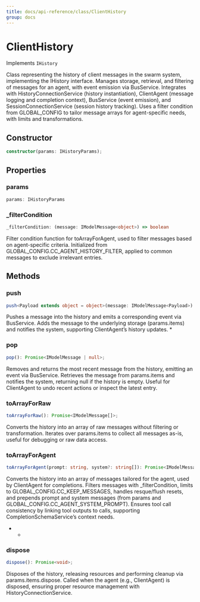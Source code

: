 ```yaml
---
title: docs/api-reference/class/ClientHistory
group: docs
---
```


# ClientHistory

Implements `IHistory`

Class representing the history of client messages in the swarm system, implementing the IHistory interface.
Manages storage, retrieval, and filtering of messages for an agent, with event emission via BusService.
Integrates with HistoryConnectionService (history instantiation), ClientAgent (message logging and completion context),
BusService (event emission), and SessionConnectionService (session history tracking).
Uses a filter condition from GLOBAL_CONFIG to tailor message arrays for agent-specific needs, with limits and transformations.

## Constructor

```ts
constructor(params: IHistoryParams);
```

## Properties

### params

```ts
params: IHistoryParams
```

### _filterCondition

```ts
_filterCondition: (message: IModelMessage<object>) => boolean
```

Filter condition function for toArrayForAgent, used to filter messages based on agent-specific criteria.
Initialized from GLOBAL_CONFIG.CC_AGENT_HISTORY_FILTER, applied to common messages to exclude irrelevant entries.

## Methods

### push

```ts
push<Payload extends object = object>(message: IModelMessage<Payload>): Promise<void>;
```

Pushes a message into the history and emits a corresponding event via BusService.
Adds the message to the underlying storage (params.items) and notifies the system, supporting ClientAgent’s history updates.
   *

### pop

```ts
pop(): Promise<IModelMessage | null>;
```

Removes and returns the most recent message from the history, emitting an event via BusService.
Retrieves the message from params.items and notifies the system, returning null if the history is empty.
Useful for ClientAgent to undo recent actions or inspect the latest entry.

### toArrayForRaw

```ts
toArrayForRaw(): Promise<IModelMessage[]>;
```

Converts the history into an array of raw messages without filtering or transformation.
Iterates over params.items to collect all messages as-is, useful for debugging or raw data access.

### toArrayForAgent

```ts
toArrayForAgent(prompt: string, system?: string[]): Promise<IModelMessage[]>;
```

Converts the history into an array of messages tailored for the agent, used by ClientAgent for completions.
Filters messages with _filterCondition, limits to GLOBAL_CONFIG.CC_KEEP_MESSAGES, handles resque/flush resets,
and prepends prompt and system messages (from params and GLOBAL_CONFIG.CC_AGENT_SYSTEM_PROMPT).
Ensures tool call consistency by linking tool outputs to calls, supporting CompletionSchemaService’s context needs.
   *    *

### dispose

```ts
dispose(): Promise<void>;
```

Disposes of the history, releasing resources and performing cleanup via params.items.dispose.
Called when the agent (e.g., ClientAgent) is disposed, ensuring proper resource management with HistoryConnectionService.
